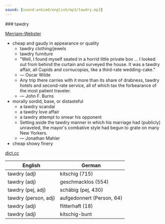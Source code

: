 ```yaml
---
sound: [sound:ankimd/english/mp3/tawdry.mp3]
---
```


\### tawdry

[Merriam-Webster](https://www.merriam-webster.com/dictionary/tawdry)

- cheap and gaudy in appearance or quality
    - tawdry clothing/jewels
    - tawdry furniture
    - "Well, I found myself seated in a horrid little private box … I looked out from behind the curtain and surveyed the house. It was a tawdry affair, all Cupids and cornucopias, like a third-rate wedding-cake."
    - — Oscar Wilde
    - Any trip there carries with it more than its share of drabness, tawdry hotels and second-rate service, all of which tax the forbearance of the most patient traveler.
    - — John F. Burns
- morally sordid, base, or distasteful
    - a tawdry scandal
    - a tawdry love affair
    - a tawdry attempt to smear his opponent
    - Setting aside the tawdry manner in which his marriage had (publicly) unraveled, the mayor's combative style had begun to grate on many New Yorkers.
    - — Jonathan Mahler
- cheap showy finery

[dict.cc](https://www.dict.cc/tawdry)

| English        | German       |
| -------------- | ------------ |
| tawdry (adj) | kitschig (715) |
| tawdry (adj) | geschmacklos (554) |
| tawdry (pej, adj) | schäbig (pej, 430) |
| tawdry (person, adj) | aufgedonnert (Person, 64) |
| tawdry (adj) | flitterhaft (18) |
| tawdry (adj) | kitschig-bunt |
